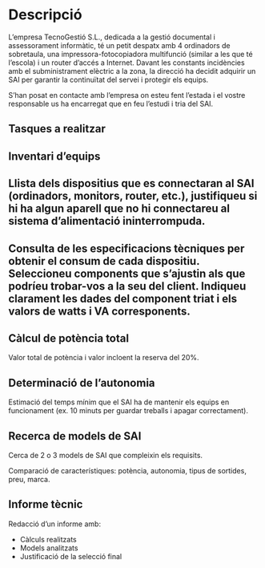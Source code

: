 # Descripció

L’empresa TecnoGestió S.L., dedicada a la gestió documental i assessorament informàtic, té un petit despatx amb 4 ordinadors de sobretaula, una impressora-fotocopiadora multifunció (similar a les que té l’escola) i un router d’accés a Internet. Davant les constants incidències amb el subministrament elèctric a la zona, la direcció ha decidit adquirir un SAI per garantir la continuïtat del servei i protegir els equips.

S’han posat en contacte amb l’empresa on esteu fent l’estada i el vostre responsable us ha encarregat que en feu l’estudi i tria del SAI.

## Tasques a realitzar

## Inventari d’equips

## Llista dels dispositius que es connectaran al SAI (ordinadors, monitors, router, etc.), justifiqueu si hi ha algun aparell que no hi connectareu al sistema d’alimentació ininterrompuda.

## Consulta de les especificacions tècniques per obtenir el consum de cada dispositiu. Seleccioneu components que s’ajustin als que podríeu trobar-vos a la seu del client. Indiqueu clarament les dades del component triat i els valors de watts i VA corresponents.

## Càlcul de potència total

Valor total de potència i valor incloent la reserva del 20%.

## Determinació de l’autonomia

Estimació del temps mínim que el SAI ha de mantenir els equips en funcionament (ex. 10 minuts per guardar treballs i apagar correctament).

## Recerca de models de SAI

Cerca de 2 o 3 models de SAI que compleixin els requisits.

Comparació de característiques: potència, autonomia, tipus de sortides, preu, marca.

## Informe tècnic

Redacció d’un informe amb:  
- Càlculs realitzats  
- Models analitzats  
- Justificació de la selecció final


